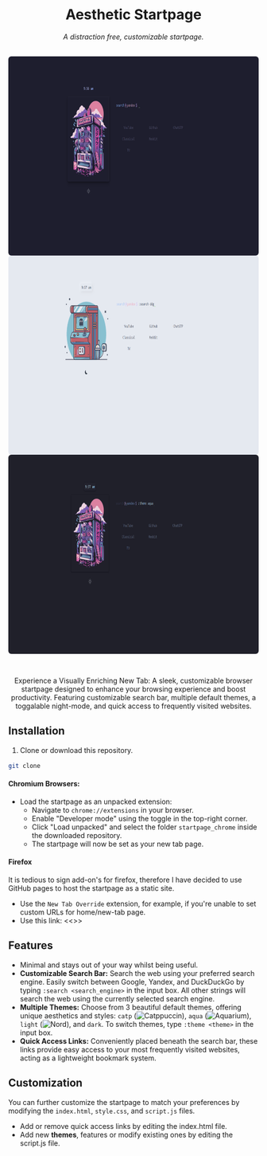 <div align="center">
  <h1> Aesthetic Startpage </h1>
  <i> A distraction free, customizable startpage. </i>
</div>

<br>

<div align="center" style="border-radius:6px;">
  <p>
    <img src="startpage_chrome/ico/ss_1.png" align="center" height="400px" style="border-radius:6px;"/>
    <img src="startpage_chrome/ico/ss_2.png" align="center" height="400px" style="border-radius:6px;"/>
    <img src="startpage_chrome/ico/ss_3.png" align="center" height="400px" style="border-radius:6px;"/>
  </p>
</div>
<br>

<p align="center">
Experience a Visually Enriching New Tab: A sleek, customizable browser startpage designed to enhance your browsing experience and boost productivity. Featuring customizable search bar, multiple default themes, a toggalable night-mode, and quick access to frequently visited websites.
</p>

## Installation

1. Clone or download this repository.

```bash
git clone
```

#### Chromium Browsers:

- Load the startpage as an unpacked extension:
  - Navigate to `chrome://extensions` in your browser.
  - Enable "Developer mode" using the toggle in the top-right corner.
  - Click "Load unpacked" and select the folder `startpage_chrome` inside the downloaded repository.
  - The startpage will now be set as your new tab page.

#### Firefox
It is tedious to sign add-on's for firefox, therefore I have decided to use GitHub pages to host the startpage as a static site.

- Use the `New Tab Override` extension, for example, if you're unable to set custom URLs for home/new-tab page.
- Use this link: <<>>

## Features
- Minimal and stays out of your way whilst being useful.
- **Customizable Search Bar:** Search the web using your preferred search engine. Easily switch between Google, Yandex, and DuckDuckGo by typing `:search <search_engine>` in the input box. All other strings will search the web using the currently selected search engine.
- **Multiple Themes:** Choose from 3 beautiful default themes, offering unique aesthetics and styles: `catp` (![Catppuccin](https://github.com/catppuccin/catppuccin)), `aqua` (![Aquarium](https://github.com/FrenzyExists/aquarium-vim)), `light` (![Nord](https://www.nordtheme.com/)), and `dark`. To switch themes, type `:theme <theme>` in the input box.
- **Quick Access Links:** Conveniently placed beneath the search bar, these links provide easy access to your most frequently visited websites, acting as a lightweight bookmark system.

## Customization

You can further customize the startpage to match your preferences by modifying the `index.html`, `style.css`, and `script.js` files.
- Add or remove quick access links by editing the index.html file.
- Add new **themes**, features or modify existing ones by editing the script.js file.

